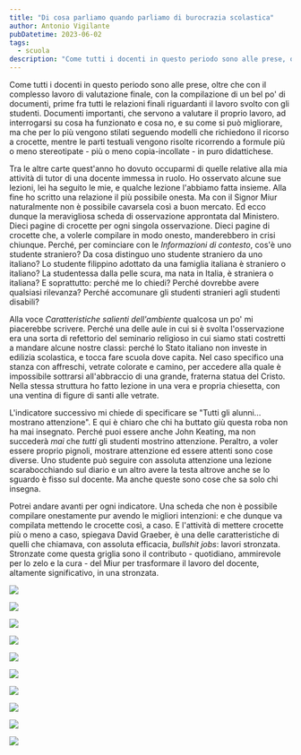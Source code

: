 ```yaml
---
title: "Di cosa parliamo quando parliamo di burocrazia scolastica"
author: Antonio Vigilante
pubDatetime: 2023-06-02
tags: 
  - scuola
description: "Come tutti i docenti in questo periodo sono alle prese, oltre che con il complesso lavoro di valutazione finale, con la compilazione di un bel po' di documenti, prime fra tutti le relazioni finali riguardanti il lavoro svolto con gli studenti. Documenti importanti, che servono a valutare il proprio lavoro, ad interrogarsi su cosa ha funzionato e cosa no, e su come si può migliorare, ma che per lo più vengono stilati seguendo modelli che richiedono il ricorso a crocette, mentre le parti testuali vengono risolte ricorrendo a formule più o meno stereotipate - più o meno copia-incollate - in puro didattichese..."
---
```


Come tutti i docenti in questo periodo sono alle prese, oltre che con il complesso lavoro di valutazione finale, con la compilazione di un bel po' di documenti, prime fra tutti le relazioni finali riguardanti il lavoro svolto con gli studenti. Documenti importanti, che servono a valutare il proprio lavoro, ad interrogarsi su cosa ha funzionato e cosa no, e su come si può migliorare, ma che per lo più vengono stilati seguendo modelli che richiedono il ricorso a crocette, mentre le parti testuali vengono risolte ricorrendo a formule più o meno stereotipate - più o meno copia-incollate - in puro didattichese.

Tra le altre carte quest'anno ho dovuto occuparmi di quelle relative alla mia attività di tutor di una docente immessa in ruolo. Ho osservato alcune sue lezioni, lei ha seguito le mie, e qualche lezione l'abbiamo fatta insieme. Alla fine ho scritto una relazione il più possibile onesta. Ma con il Signor Miur naturalmente non è possibile cavarsela così a buon mercato. Ed ecco dunque la meravigliosa scheda di osservazione approntata dal Ministero. Dieci pagine di crocette per ogni singola osservazione. Dieci pagine di crocette che, a volerle compilare in modo onesto, manderebbero in crisi chiunque. Perché, per cominciare con le _Informazioni di contesto_, cos'è uno studente straniero? Da cosa distinguo uno studente straniero da uno italiano? Lo studente filippino adottato da una famiglia italiana è straniero o italiano? La studentessa dalla pelle scura, ma nata in Italia, è straniera o italiana? E soprattutto: perché me lo chiedi? Perché dovrebbe avere qualsiasi rilevanza? Perché accomunare gli studenti stranieri agli studenti disabili?

Alla voce _Caratteristiche salienti dell'ambiente_ qualcosa un po' mi piacerebbe scrivere. Perché una delle aule in cui si è svolta l'osservazione era una sorta di refettorio del seminario religioso in cui siamo stati costretti a mandare alcune nostre classi: perché lo Stato italiano non investe in edilizia scolastica, e tocca fare scuola dove capita. Nel caso specifico una stanza con affreschi, vetrate colorate e camino, per accedere alla quale è impossibile sottrarsi all'abbraccio di una grande, fraterna statua del Cristo. Nella stessa struttura ho fatto lezione in una vera e propria chiesetta, con una ventina di figure di santi alle vetrate.

L'indicatore successivo mi chiede di specificare se "Tutti gli alunni... mostrano attenzione". E qui è chiaro che chi ha buttato giù questa roba non ha mai insegnato. Perché puoi essere anche John Keating, ma non succederà _mai_ che _tutti_ gli studenti mostrino attenzione. Peraltro, a voler essere proprio pignoli, mostrare attenzione ed essere attenti sono cose diverse. Uno studente può seguire con assoluta attenzione una lezione scarabocchiando sul diario e un altro avere la testa altrove anche se lo sguardo è fisso sul docente. Ma anche queste sono cose che sa solo chi insegna.

Potrei andare avanti per ogni indicatore. Una scheda che non è possibile compilare onestamente pur avendo le migliori intenzioni: e che dunque va compilata mettendo le crocette così, a caso. E l'attività di mettere crocette più o meno a caso, spiegava David Graeber, è una delle caratteristiche di quelli che chiamava, con assoluta efficacia, _bullshit jobs_: lavori stronzata. Stronzate come questa griglia sono il contributo - quotidiano, ammirevole per lo zelo e la cura - del Miur per trasformare il lavoro del docente, altamente significativo, in una stronzata.

![](/images/a_1.png)

![](/images/a_2.png)

![](/images/a_3.png)

![](/images/a_4.png)

![](/images/a_5.png)

![](/images/a_6.png)

![](/images/a_7.png)

![](/images/a_8.png)

![](/images/a_9.png)

![](/images/a_10.png)
